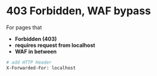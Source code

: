 # 403 Forbidden, WAF bypass

For pages that

* **Forbidden (403)**
* **requires request from localhost**
* **WAF in between**

```bash
# add HTTP Header
X-Forwarded-For: localhost
```
